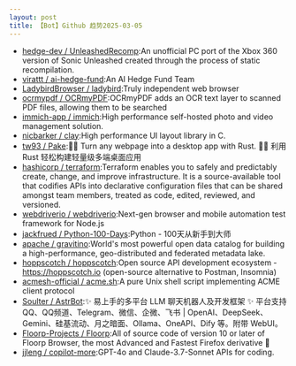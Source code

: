 ```yaml
---
layout: post
title: 【Bot】Github 趋势2025-03-05
---
```


* [hedge-dev / UnleashedRecomp](https://github.com/hedge-dev/UnleashedRecomp):An unofficial PC port of the Xbox 360 version of Sonic Unleashed created through the process of static recompilation.
* [virattt / ai-hedge-fund](https://github.com/virattt/ai-hedge-fund):An AI Hedge Fund Team
* [LadybirdBrowser / ladybird](https://github.com/LadybirdBrowser/ladybird):Truly independent web browser
* [ocrmypdf / OCRmyPDF](https://github.com/ocrmypdf/OCRmyPDF):OCRmyPDF adds an OCR text layer to scanned PDF files, allowing them to be searched
* [immich-app / immich](https://github.com/immich-app/immich):High performance self-hosted photo and video management solution.
* [nicbarker / clay](https://github.com/nicbarker/clay):High performance UI layout library in C.
* [tw93 / Pake](https://github.com/tw93/Pake):🤱🏻 Turn any webpage into a desktop app with Rust. 🤱🏻 利用 Rust 轻松构建轻量级多端桌面应用
* [hashicorp / terraform](https://github.com/hashicorp/terraform):Terraform enables you to safely and predictably create, change, and improve infrastructure. It is a source-available tool that codifies APIs into declarative configuration files that can be shared amongst team members, treated as code, edited, reviewed, and versioned.
* [webdriverio / webdriverio](https://github.com/webdriverio/webdriverio):Next-gen browser and mobile automation test framework for Node.js
* [jackfrued / Python-100-Days](https://github.com/jackfrued/Python-100-Days):Python - 100天从新手到大师
* [apache / gravitino](https://github.com/apache/gravitino):World's most powerful open data catalog for building a high-performance, geo-distributed and federated metadata lake.
* [hoppscotch / hoppscotch](https://github.com/hoppscotch/hoppscotch):Open source API development ecosystem - https://hoppscotch.io (open-source alternative to Postman, Insomnia)
* [acmesh-official / acme.sh](https://github.com/acmesh-official/acme.sh):A pure Unix shell script implementing ACME client protocol
* [Soulter / AstrBot](https://github.com/Soulter/AstrBot):✨ 易上手的多平台 LLM 聊天机器人及开发框架 ✨ 平台支持 QQ、QQ频道、Telegram、微信、企微、飞书 | OpenAI、DeepSeek、Gemini、硅基流动、月之暗面、Ollama、OneAPI、Dify 等。附带 WebUI。
* [Floorp-Projects / Floorp](https://github.com/Floorp-Projects/Floorp):All of source code of version 10 or later of Floorp Browser, the most Advanced and Fastest Firefox derivative 🦊
* [jjleng / copilot-more](https://github.com/jjleng/copilot-more):GPT-4o and Claude-3.7-Sonnet APIs for coding.
